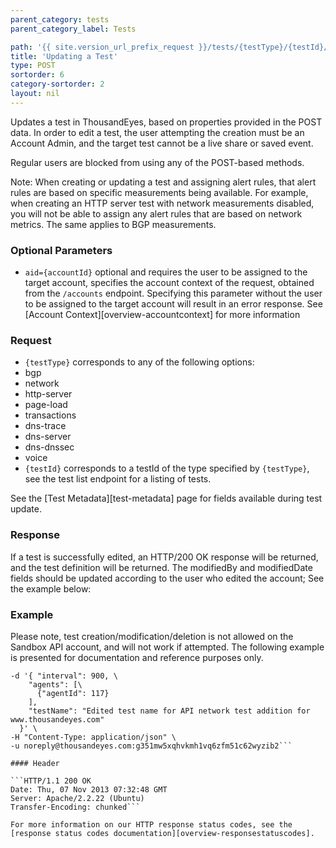 ```yaml
---
parent_category: tests
parent_category_label: Tests

path: '{{ site.version_url_prefix_request }}/tests/{testType}/{testId}/update'
title: 'Updating a Test'
type: POST
sortorder: 6
category-sortorder: 2
layout: nil
---
```


Updates a test in ThousandEyes, based on properties provided in the POST data.  In order to edit a test, the user attempting the creation must be an Account Admin, and the target test cannot be a live share or saved event.

Regular users are blocked from using any of the POST-based methods.

Note: When creating or updating a test and assigning alert rules, that alert rules are based on specific measurements being available.  For example, when creating an HTTP server test with network measurements disabled, you will not be able to assign any alert rules that are based on network metrics.  The same applies to BGP measurements.

### Optional Parameters

* `aid={accountId}` optional and requires the user to be assigned to the target account, specifies the account context of the request, obtained from the `/accounts` endpoint.  Specifying this parameter without the user to be assigned to the target account will result in an error response. See [Account Context][overview-accountcontext] for more information

### Request

* `{testType}` corresponds to any of the following options:
 * bgp
 * network
 * http-server
 * page-load
 * transactions
 * dns-trace
 * dns-server
 * dns-dnssec
 * voice
* `{testId}` corresponds to a testId of the type specified by `{testType}`, see the test list endpoint for a listing of tests.

See the [Test Metadata][test-metadata] page for fields available during test update.

### Response

If a test is successfully edited, an HTTP/200 OK response will be returned, and the test definition will be returned.  The modifiedBy and modifiedDate fields should be updated according to the user who edited the account; See the example below:


### Example

Please note, test creation/modification/deletion is not allowed on the Sandbox API account, and will not work if attempted.  The following example is presented for documentation and reference purposes only.

```$curl -i https://api.thousandeyes.com{{ site.version_url_prefix_request }}/tests/http-server/817/update.json \
-d '{ "interval": 900, \
    "agents": [\
      {"agentId": 117}
    ],
    "testName": "Edited test name for API network test addition for www.thousandeyes.com"
  }' \
-H "Content-Type: application/json" \
-u noreply@thousandeyes.com:g351mw5xqhvkmh1vq6zfm51c62wyzib2```

#### Header

```HTTP/1.1 200 OK
Date: Thu, 07 Nov 2013 07:32:48 GMT
Server: Apache/2.2.22 (Ubuntu)
Transfer-Encoding: chunked```

For more information on our HTTP response status codes, see the [response status codes documentation][overview-responsestatuscodes].

